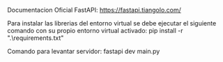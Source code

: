 Documentacion Oficial FastAPI: https://fastapi.tiangolo.com/

Para instalar las librerias del entorno virtual se debe ejecutar el siguiente comando con su propio entorno virtual activado: pip install -r ".\requirements.txt"

Comando para levantar servidor: fastapi dev main.py
